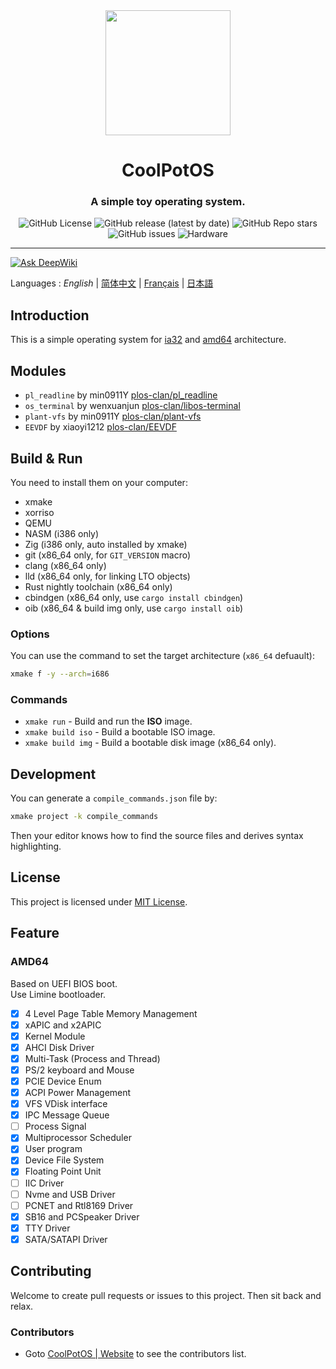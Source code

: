 <div align="center">
<img height="200px" src="https://github.com/user-attachments/assets/9542ad95-0f48-43ad-9617-a750db84e907" />

<h1 align="center">CoolPotOS</h1>
<h3>A simple toy operating system.</h3>

<img alt="GitHub License" src="https://img.shields.io/github/license/plos-clan/CoolPotOS?style=flat-square"/>
<img alt="GitHub release (latest by date)" src="https://img.shields.io/github/v/release/plos-clan/CoolPotOS?style=flat-square"/>
<img alt="GitHub Repo stars" src="https://img.shields.io/github/stars/plos-clan/CoolPotOS?style=flat-square"/>
<img alt="GitHub issues" src="https://img.shields.io/github/issues/plos-clan/CoolPotOS?style=flat-square"/>
<img alt="Hardware" src="https://img.shields.io/badge/Hardware-i386_x64-blue?style=flat-square"/>
</div>

---

[![Ask DeepWiki](https://deepwiki.com/badge.svg)](https://deepwiki.com/plos-clan/CoolPotOS)

Languages
: *English*
| [简体中文](readme/README-zh-CN.md)
| [Français](readme/README-fr-FR.md)
| [日本語](readme/README-ja-JP.md)

## Introduction

This is a simple operating system for [ia32](https://en.wikipedia.org/wiki/IA-32)
and [amd64](https://en.wikipedia.org/wiki/X86-64) architecture.

## Modules

- `pl_readline` by min0911Y [plos-clan/pl_readline](https://github.com/plos-clan/pl_readline)
- `os_terminal` by wenxuanjun [plos-clan/libos-terminal](https://github.com/plos-clan/libos-terminal)
- `plant-vfs` by min0911Y [plos-clan/plant-vfs](https://github.com/plos-clan/plant-vfs)
- `EEVDF` by xiaoyi1212 [plos-clan/EEVDF](https://github.com/plos-clan/EEVDF)

## Build & Run

You need to install them on your computer:

- xmake
- xorriso
- QEMU
- NASM (i386 only)
- Zig (i386 only, auto installed by xmake)
- git (x86_64 only, for `GIT_VERSION` macro)
- clang (x86_64 only)
- lld (x86_64 only, for linking LTO objects)
- Rust nightly toolchain (x86_64 only)
- cbindgen (x86_64 only, use `cargo install cbindgen`)
- oib (x86_64 & build img only, use `cargo install oib`)

### Options

You can use the command to set the target architecture (`x86_64` defuault):

```bash
xmake f -y --arch=i686
```

### Commands

- `xmake run` - Build and run the **ISO** image.
- `xmake build iso` - Build a bootable ISO image.
- `xmake build img` - Build a bootable disk image (x86_64 only).

## Development

You can generate a `compile_commands.json` file by:

```bash
xmake project -k compile_commands
```

Then your editor knows how to find the source files and derives syntax highlighting.

## License

This project is licensed under [MIT License](LICENSE).

## Feature

### AMD64

Based on UEFI BIOS boot. \
Use Limine bootloader.

- [x] 4 Level Page Table Memory Management
- [x] xAPIC and x2APIC
- [x] Kernel Module
- [x] AHCI Disk Driver
- [x] Multi-Task (Process and Thread)
- [x] PS/2 keyboard and Mouse
- [x] PCIE Device Enum
- [x] ACPI Power Management
- [x] VFS VDisk interface
- [x] IPC Message Queue
- [ ] Process Signal
- [x] Multiprocessor Scheduler
- [x] User program
- [x] Device File System
- [x] Floating Point Unit
- [ ] IIC Driver
- [ ] Nvme and USB Driver
- [ ] PCNET and Rtl8169 Driver
- [x] SB16 and PCSpeaker Driver
- [x] TTY Driver
- [x] SATA/SATAPI Driver

## Contributing

Welcome to create pull requests or issues to this project. Then sit back and relax.

### Contributors

* Goto [CoolPotOS | Website](cpos.plos-clan.org) to see the contributors list.
